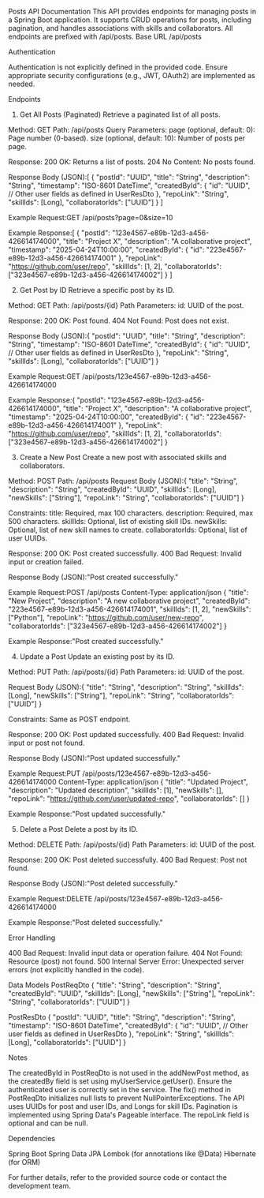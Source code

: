 Posts API Documentation
This API provides endpoints for managing posts in a Spring Boot application. It supports CRUD operations for posts, including pagination, and handles associations with skills and collaborators. All endpoints are prefixed with /api/posts.
Base URL
/api/posts

Authentication

Authentication is not explicitly defined in the provided code. Ensure appropriate security configurations (e.g., JWT, OAuth2) are implemented as needed.

Endpoints
1. Get All Posts (Paginated)
   Retrieve a paginated list of all posts.

Method: GET
Path: /api/posts
Query Parameters:
page (optional, default: 0): Page number (0-based).
size (optional, default: 10): Number of posts per page.


Response:
200 OK: Returns a list of posts.
204 No Content: No posts found.


Response Body (JSON):[
{
"postId": "UUID",
"title": "String",
"description": "String",
"timestamp": "ISO-8601 DateTime",
"createdById": {
"id": "UUID",
// Other user fields as defined in UserResDto
},
"repoLink": "String",
"skillIds": [Long],
"collaboratorIds": ["UUID"]
}
]


Example Request:GET /api/posts?page=0&size=10


Example Response:[
{
"postId": "123e4567-e89b-12d3-a456-426614174000",
"title": "Project X",
"description": "A collaborative project",
"timestamp": "2025-04-24T10:00:00",
"createdById": {
"id": "223e4567-e89b-12d3-a456-426614174001"
},
"repoLink": "https://github.com/user/repo",
"skillIds": [1, 2],
"collaboratorIds": ["323e4567-e89b-12d3-a456-426614174002"]
}
]



2. Get Post by ID
   Retrieve a specific post by its ID.

Method: GET
Path: /api/posts/{id}
Path Parameters:
id: UUID of the post.


Response:
200 OK: Post found.
404 Not Found: Post does not exist.


Response Body (JSON):{
"postId": "UUID",
"title": "String",
"description": "String",
"timestamp": "ISO-8601 DateTime",
"createdById": {
"id": "UUID",
// Other user fields as defined in UserResDto
},
"repoLink": "String",
"skillIds": [Long],
"collaboratorIds": ["UUID"]
}


Example Request:GET /api/posts/123e4567-e89b-12d3-a456-426614174000


Example Response:{
"postId": "123e4567-e89b-12d3-a456-426614174000",
"title": "Project X",
"description": "A collaborative project",
"timestamp": "2025-04-24T10:00:00",
"createdById": {
"id": "223e4567-e89b-12d3-a456-426614174001"
},
"repoLink": "https://github.com/user/repo",
"skillIds": [1, 2],
"collaboratorIds": ["323e4567-e89b-12d3-a456-426614174002"]
}



3. Create a New Post
   Create a new post with associated skills and collaborators.

Method: POST
Path: /api/posts
Request Body (JSON):{
"title": "String",
"description": "String",
"createdById": "UUID",
"skillIds": [Long],
"newSkills": ["String"],
"repoLink": "String",
"collaboratorIds": ["UUID"]
}


Constraints:
title: Required, max 100 characters.
description: Required, max 500 characters.
skillIds: Optional, list of existing skill IDs.
newSkills: Optional, list of new skill names to create.
collaboratorIds: Optional, list of user UUIDs.


Response:
200 OK: Post created successfully.
400 Bad Request: Invalid input or creation failed.


Response Body (JSON):"Post created successfully."


Example Request:POST /api/posts
Content-Type: application/json
{
"title": "New Project",
"description": "A new collaborative project",
"createdById": "223e4567-e89b-12d3-a456-426614174001",
"skillIds": [1, 2],
"newSkills": ["Python"],
"repoLink": "https://github.com/user/new-repo",
"collaboratorIds": ["323e4567-e89b-12d3-a456-426614174002"]
}


Example Response:"Post created successfully."



4. Update a Post
   Update an existing post by its ID.

Method: PUT
Path: /api/posts/{id}
Path Parameters:
id: UUID of the post.


Request Body (JSON):{
"title": "String",
"description": "String",
"skillIds": [Long],
"newSkills": ["String"],
"repoLink": "String",
"collaboratorIds": ["UUID"]
}


Constraints:
Same as POST endpoint.


Response:
200 OK: Post updated successfully.
400 Bad Request: Invalid input or post not found.


Response Body (JSON):"Post updated successfully."


Example Request:PUT /api/posts/123e4567-e89b-12d3-a456-426614174000
Content-Type: application/json
{
"title": "Updated Project",
"description": "Updated description",
"skillIds": [1],
"newSkills": [],
"repoLink": "https://github.com/user/updated-repo",
"collaboratorIds": []
}


Example Response:"Post updated successfully."



5. Delete a Post
   Delete a post by its ID.

Method: DELETE
Path: /api/posts/{id}
Path Parameters:
id: UUID of the post.


Response:
200 OK: Post deleted successfully.
400 Bad Request: Post not found.


Response Body (JSON):"Post deleted successfully."


Example Request:DELETE /api/posts/123e4567-e89b-12d3-a456-426614174000


Example Response:"Post deleted successfully."



Error Handling

400 Bad Request: Invalid input data or operation failure.
404 Not Found: Resource (post) not found.
500 Internal Server Error: Unexpected server errors (not explicitly handled in the code).

Data Models
PostReqDto
{
"title": "String",
"description": "String",
"createdById": "UUID",
"skillIds": [Long],
"newSkills": ["String"],
"repoLink": "String",
"collaboratorIds": ["UUID"]
}

PostResDto
{
"postId": "UUID",
"title": "String",
"description": "String",
"timestamp": "ISO-8601 DateTime",
"createdById": {
"id": "UUID",
// Other user fields as defined in UserResDto
},
"repoLink": "String",
"skillIds": [Long],
"collaboratorIds": ["UUID"]
}

Notes

The createdById in PostReqDto is not used in the addNewPost method, as the createdBy field is set using myUserService.getUser(). Ensure the authenticated user is correctly set in the service.
The fix() method in PostReqDto initializes null lists to prevent NullPointerExceptions.
The API uses UUIDs for post and user IDs, and Longs for skill IDs.
Pagination is implemented using Spring Data's Pageable interface.
The repoLink field is optional and can be null.

Dependencies

Spring Boot
Spring Data JPA
Lombok (for annotations like @Data)
Hibernate (for ORM)

For further details, refer to the provided source code or contact the development team.
